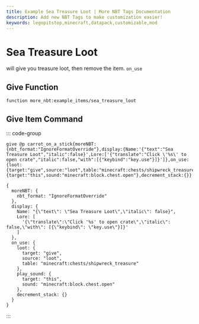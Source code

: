 ```yaml
---
title: Example Sea Treasure Loot | More NBT Tags Documentation
description: Add new NBT Tags to make customization easier!
keywords: legopitstop,minecraft,datapack,customizable,mod
---
```


# Sea Treasure Loot

will give you treasure loot, then remove the item. `on_use`

## Give Function

```mcfunction
function more_nbt:example_items/sea_treasure_loot
```

## Give Item Command

::: code-group

```mcfunction [mcfunction]
give @p carrot_on_a_stick{moreNBT:{nbt_format:"IgnoreFormatOverride"},display:{Name:'{"text":"Sea Treasure Loot","italic":false}',Lore:['{"translate":"Click \'%s\' to open crate","italic":false,"with":[{"keybind":"key.use"}]}']},on_use:{loot:{target:"give",source:"loot",table:"minecraft:chests/shipwreck_treasure"},play_sound:{target:"this",sound:"minecraft:block.chest.open"},decrement_stack:{}}
```

```snbt [snbt]
{
  moreNBT: {
    nbt_format: "IgnoreFormatOverride"
  },
  display: {
    Name: "{\"text\": \"Sea Treasure Loot\",\"italic\": false}",
    Lore: [
      '{\"translate\":\"Click '%s' to open crate\",\"italic\": false,\"with\": [{\"keybind\": \"key.use\"}]}'
    ]
  },
  on_use: {
    loot: {
      target: "give",
      source: "loot",
      table: "minecraft:chests/shipwreck_treasure"
    },
    play_sound: {
      target: "this",
      sound: "minecraft:block.chest.open"
    },
    decrement_stack: {}
  }
}
```

:::
